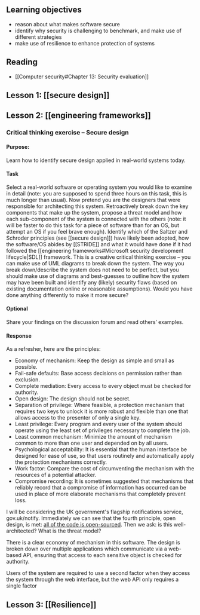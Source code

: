 ## Learning objectives
- reason about what makes software secure
- identify why security is challenging to benchmark, and make use of different strategies
- make use of resilience to enhance protection of systems

## Reading
- [[Computer security#Chapter 13: Security evaluation]]

## Lesson 1: [[secure design]]

## Lesson 2: [[engineering frameworks]]

### Critical thinking exercise – Secure design

#### Purpose:
Learn how to identify secure design applied in real-world systems today.

#### Task
Select a real-world software or operating system you would like to examine in detail (note: you are supposed to spend three hours on this task, this is much longer than usual). Now pretend you are the designers that were responsible for architecting this system. Retroactively break down the key components that make up the system, propose a threat model and how each sub-component of the system is connected with the others (note: it will be faster to do this task for a piece of software than for an OS, but attempt an OS if you feel brave enough). Identify which of the Saltzer and Schroder principles (see [[secure design]]) have likely been adopted, how the software/OS abides by [[STRIDE]] and what it would have done if it had followed the [[engineering frameworks#Microsoft security development lifecycle|SDL]] framework. This is a creative critical thinking exercise – you can make use of UML diagrams to break down the system. The way you break down/describe the system does not need to be perfect, but you should make use of diagrams and best-guesses to outline how the system may have been built and identify any (likely) security flaws (based on existing documentation online or reasonable assumptions). Would you have done anything differently to make it more secure?

#### Optional
Share your findings on the discussion forum and read others’ examples.

#### Response
As a refresher, here are the principles:
- Economy of mechanism: Keep the design as simple and small as possible.
- Fail-safe defaults: Base access decisions on permission rather than exclusion.
- Complete mediation: Every access to every object must be checked for authority.
- Open design: The design should not be secret.
- Separation of privilege: Where feasible, a protection mechanism that requires two keys to unlock it is more robust and flexible than one that allows access to the presenter of only a single key.
- Least privilege: Every program and every user of the system should operate using the least set of privileges necessary to complete the job.
- Least common mechanism: Minimize the amount of mechanism common to more than one user and depended on by all users.
- Psychological acceptability: It is essential that the human interface be designed for ease of use, so that users routinely and automatically apply the protection mechanisms correctly.
- Work factor: Compare the cost of circumventing the mechanism with the resources of a potential attacker.
- Compromise recording: It is sometimes suggested that mechanisms that reliably record that a compromise of information has occurred can be used in place of more elaborate mechanisms that completely prevent loss.

I will be considering the UK government's flagship notifications service, gov.uk/notify. Immediately we can see that the fourth principle, open design, is met: [all of the code is open-sourced](https://github.com/search?q=topic%3Agovuk-notify+org%3Aalphagov&type=Repositories). Then we ask: is this well-architected? What is the threat model?

There is a clear economy of mechanism in this software. The design is broken down over multiple applications which communicate via a web-based API, ensuring that access to each sensitive object is checked for authority.

Users of the system are required to use a second factor when they access the system through the web interface, but the web API only requires a single factor

## Lesson 3: [[Resilience]]